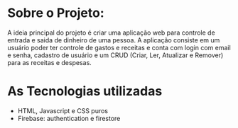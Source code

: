 # Sobre o Projeto:

A ideia principal do projeto é criar uma aplicação web para controle de entrada e saida de dinheiro de uma pessoa. A aplicação consiste em um usuário poder ter controle de gastos e receitas e conta com login com email e senha, cadastro de usuário e um CRUD (Criar, Ler, Atualizar e Remover) para as receitas e despesas.

# As Tecnologias utilizadas

- HTML, Javascript e CSS puros
- Firebase: authentication e firestore
